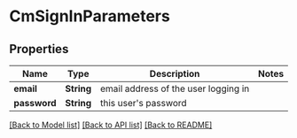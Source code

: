 # CmSignInParameters

## Properties

Name | Type | Description | Notes
------------ | ------------- | ------------- | -------------
**email** | **String** | email address of the user logging in | 
**password** | **String** | this user's password | 

[[Back to Model list]](../README.md#documentation-for-models) [[Back to API list]](../README.md#documentation-for-api-endpoints) [[Back to README]](../README.md)


